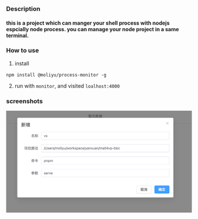 ### Description

#### this is a project which can manger your shell process with nodejs espcially node process. you can manage your node project in a same terminal.

### How to use

1. install

```
npm install @moliyu/process-monitor -g
```

2. run with `monitor`, and visited `loalhost:4000`

### screenshots

![image-20250711155124424](./assets/image-20250711155124424.png)
